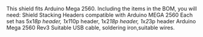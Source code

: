 This shield fits Arduino Mega 2560.
Including the items in the BOM, you will need:
Shield Stacking Headers compatible with Arduino MEGA 2560 
Each set has 5x1*8p header, 1x1*10p header, 1x2*18p header, 1x2*3p header
Arduino Mega 2560 Rev3 
Suitable USB cable, soldering iron,suitable wires.
